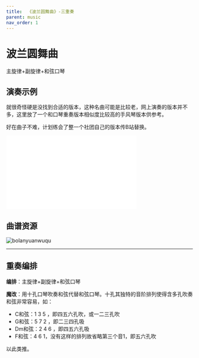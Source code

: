 ```yaml
---
title:  《波兰圆舞曲》-三重奏
parent: music
nav_order: 1
---
```


# 波兰圆舞曲
主旋律+副旋律+和弦口琴

## 演奏示例

就很奇怪硬是没找到合适的版本，这种名曲可能是比较老，网上演奏的版本并不多，这里放了一个和口琴重奏版本相似度比较高的手风琴版本供参考。

好在曲子不难，计划练会了整一个社团自己的版本传B站替换。

<iframe height=198     width=352 src="//player.bilibili.com/player.html?aid=629673921&bvid=BV13b4y1Q7sm&cid=311591795&page=1" scrolling="no" border="0" frameborder="no" framespacing="0" allowfullscreen="true"> </iframe>

## 曲谱资源


![bolanyuanwuqu](https://cdn.jsdelivr.net/gh/lei-wei/pic_bed/img/bolanyuanwuqu.JPG)


---

## 重奏编排
**编排**：主旋律+副旋律+和弦口琴

**魔改**：用十孔口琴吹奏和弦代替和弦口琴。十孔其独特的音阶排列使得含多孔吹奏和弦非常容易，如：
- C和弦：1 3 5 ，即四五六孔吹，或一二三孔吹
- G和弦：5 7 2 ，即二三四孔吸
- Dm和弦：2 4 6 ，即四五六孔吸
- F和弦：4 6 1，没有这样的排列故省略第三个音1，即五六孔吹

以此类推。